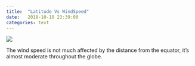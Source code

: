 ```yaml
---
title:  "Latitude Vs WindSpeed"
date:   2018-10-10 23:39:00
categories: text
---
```


<img src="{{site.baseurl}}/assets/WeatherReports/LatitudeVsWindSpeed.png"> 

The wind speed is not much affected by the distance from the equator, it’s almost moderate throughout the globe.
